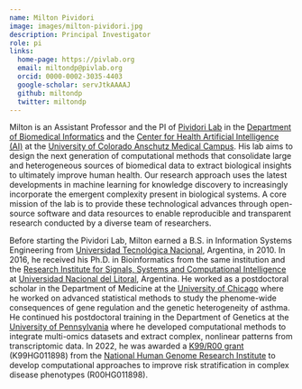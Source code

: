 ```yaml
---
name: Milton Pividori
image: images/milton-pividori.jpg
description: Principal Investigator
role: pi
links:
  home-page: https://pivlab.org
  email: miltondp@pivlab.org
  orcid: 0000-0002-3035-4403
  google-scholar: servJtkAAAAJ
  github: miltondp
  twitter: miltondp
---
```


Milton is an Assistant Professor and the PI of [Pividori Lab]() in the [Department of Biomedical Informatics](https://medschool.cuanschutz.edu/dbmi) and the [Center for Health Artificial Intelligence (AI)](https://medschool.cuanschutz.edu/ai) at the [University of Colorado Anschutz Medical Campus](https://www.cuanschutz.edu/).
His lab aims to design the next generation of computational methods that consolidate large and heterogeneous sources of biomedical data to extract biological insights to ultimately improve human health.
Our research approach uses the latest developments in machine learning for knowledge discovery to increasingly incorporate the emergent complexity present in biological systems.
A core mission of the lab is to provide these technological advances through open-source software and data resources to enable reproducible and transparent research conducted by a diverse team of researchers.

Before starting the Pividori Lab, Milton earned a B.S. in Information Systems Engineering from [Universidad Tecnológica Nacional](https://www.frsf.utn.edu.ar/), Argentina, in 2010.
In 2016, he received his Ph.D. in Bioinformatics from the same institution and the [Research Institute for Signals, Systems and Computational Intelligence](https://sinc.unl.edu.ar/) at [Universidad Nacional del Litoral](http://www.unl.edu.ar/), Argentina.
He worked as a postdoctoral scholar in the Department of Medicine at the [University of Chicago](https://www.uchicago.edu/) where he worked on advanced statistical methods to study the phenome-wide consequences of gene regulation and the genetic heterogeneity of asthma.
He continued his postdoctoral training in the Department of Genetics at the [University of Pennsylvania](https://www.upenn.edu/) where he developed computational methods to integrate multi-omics datasets and extract complex, nonlinear patterns from transcriptomic data.
In 2022, he was awarded a [K99/R00 grant](https://grants.nih.gov/grants/guide/pa-files/pa-20-188.html) (K99HG011898) from the [National Human Genome Research Institute](https://www.genome.gov/) to develop computational approaches to improve risk stratification in complex disease phenotypes (R00HG011898).


